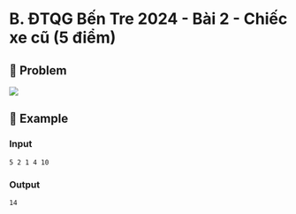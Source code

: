 # B. ĐTQG Bến Tre 2024 - Bài 2 - Chiếc xe cũ (5 điểm)

## 📖 Problem

![](https://espresso.codeforces.com/01b4b829a05900baf45896b31daf08b737eedf59.png)


## 🧠 Example

### Input

```text
5 2 1 4 10
```

### Output

```text
14
```


